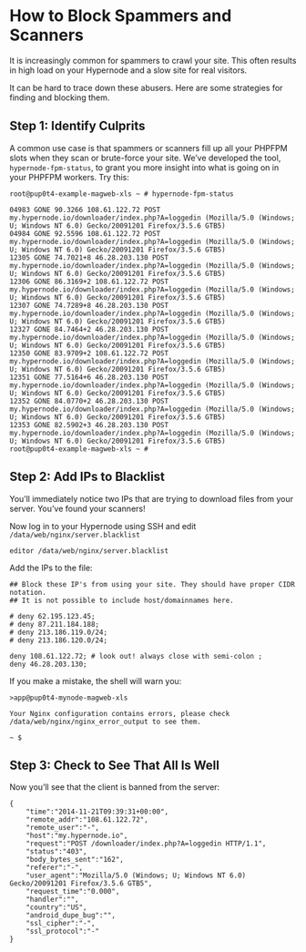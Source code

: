 <!-- source: https://support.hypernode.com/en/support/solutions/articles/48001165533-how-to-block-spammers-and-scanners/ -->

# How to Block Spammers and Scanners

It is increasingly common for spammers to crawl your site. This often results in high load on your Hypernode and a slow site for real visitors.

It can be hard to trace down these abusers. Here are some strategies for finding and blocking them.

## Step 1: Identify Culprits

A common use case is that spammers or scanners fill up all your PHPFPM slots when they scan or brute-force your site. We’ve developed the tool, `hypernode-fpm-status`, to grant you more insight into what is going on in your PHPFPM workers. Try this:

```nginx
root@pup0t4-example-magweb-xls ~ # hypernode-fpm-status

04983 GONE 90.3266 108.61.122.72 POST my.hypernode.io/downloader/index.php?A=loggedin (Mozilla/5.0 (Windows; U; Windows NT 6.0) Gecko/20091201 Firefox/3.5.6 GTB5)
04984 GONE 92.5596 108.61.122.72 POST my.hypernode.io/downloader/index.php?A=loggedin (Mozilla/5.0 (Windows; U; Windows NT 6.0) Gecko/20091201 Firefox/3.5.6 GTB5)
12305 GONE 74.7021+8 46.28.203.130 POST my.hypernode.io/downloader/index.php?A=loggedin (Mozilla/5.0 (Windows; U; Windows NT 6.0) Gecko/20091201 Firefox/3.5.6 GTB5)
12306 GONE 86.3169+2 108.61.122.72 POST my.hypernode.io/downloader/index.php?A=loggedin (Mozilla/5.0 (Windows; U; Windows NT 6.0) Gecko/20091201 Firefox/3.5.6 GTB5)
12307 GONE 74.7289+8 46.28.203.130 POST my.hypernode.io/downloader/index.php?A=loggedin (Mozilla/5.0 (Windows; U; Windows NT 6.0) Gecko/20091201 Firefox/3.5.6 GTB5)
12327 GONE 84.7464+2 46.28.203.130 POST my.hypernode.io/downloader/index.php?A=loggedin (Mozilla/5.0 (Windows; U; Windows NT 6.0) Gecko/20091201 Firefox/3.5.6 GTB5)
12350 GONE 83.9709+2 108.61.122.72 POST my.hypernode.io/downloader/index.php?A=loggedin (Mozilla/5.0 (Windows; U; Windows NT 6.0) Gecko/20091201 Firefox/3.5.6 GTB5)
12351 GONE 77.5164+6 46.28.203.130 POST my.hypernode.io/downloader/index.php?A=loggedin (Mozilla/5.0 (Windows; U; Windows NT 6.0) Gecko/20091201 Firefox/3.5.6 GTB5)
12352 GONE 84.0770+2 46.28.203.130 POST my.hypernode.io/downloader/index.php?A=loggedin (Mozilla/5.0 (Windows; U; Windows NT 6.0) Gecko/20091201 Firefox/3.5.6 GTB5)
12353 GONE 82.5902+3 46.28.203.130 POST my.hypernode.io/downloader/index.php?A=loggedin (Mozilla/5.0 (Windows; U; Windows NT 6.0) Gecko/20091201 Firefox/3.5.6 GTB5)
root@pup0t4-example-magweb-xls ~ #
```

## Step 2: Add IPs to Blacklist

You’ll immediately notice two IPs that are trying to download files from your server. You’ve found your scanners!

Now log in to your Hypernode using SSH and edit `/data/web/nginx/server.blacklist`

```nginx
editor /data/web/nginx/server.blacklist
```

Add the IPs to the file:

```nginx
## Block these IP's from using your site. They should have proper CIDR notation.
## It is not possible to include host/domainnames here.

# deny 62.195.123.45;
# deny 87.211.184.188;
# deny 213.186.119.0/24;
# deny 213.186.120.0/24;

deny 108.61.122.72; # look out! always close with semi-colon ;
deny 46.28.203.130;
```

If you make a mistake, the shell will warn you:

```nginx
>app@pup0t4-mynode-magweb-xls

Your Nginx configuration contains errors, please check
/data/web/nginx/nginx_error_output to see them.

~ $
```

## Step 3: Check to See That All Is Well

Now you’ll see that the client is banned from the server:

```nginx
{
    "time":"2014-11-21T09:39:31+00:00",
    "remote_addr":"108.61.122.72",
    "remote_user":"-",
    "host":"my.hypernode.io",
    "request":"POST /downloader/index.php?A=loggedin HTTP/1.1",
    "status":"403",
    "body_bytes_sent":"162",
    "referer":"-",
    "user_agent":"Mozilla/5.0 (Windows; U; Windows NT 6.0) Gecko/20091201 Firefox/3.5.6 GTB5",
    "request_time":"0.000",
    "handler":"",
    "country":"US",
    "android_dupe_bug":"",
    "ssl_cipher":"-",
    "ssl_protocol":"-"
}
```
